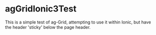 # agGridIonic3Test

This is a simple test of ag-Grid, attempting to use it within Ionic, but have the header 'sticky' below the page header.
